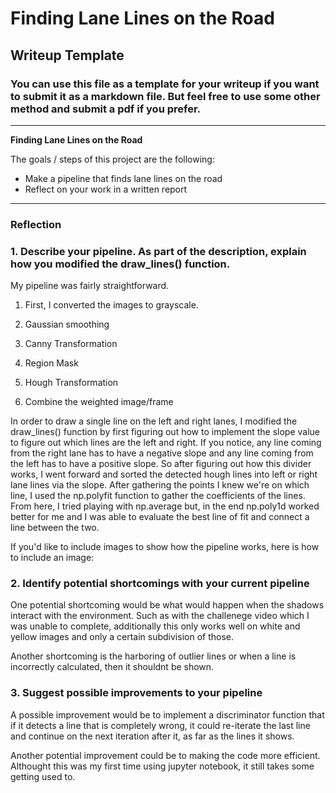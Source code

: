 # **Finding Lane Lines on the Road** 

## Writeup Template

### You can use this file as a template for your writeup if you want to submit it as a markdown file. But feel free to use some other method and submit a pdf if you prefer.

---

**Finding Lane Lines on the Road**

The goals / steps of this project are the following:
* Make a pipeline that finds lane lines on the road
* Reflect on your work in a written report

---

### Reflection

### 1. Describe your pipeline. As part of the description, explain how you modified the draw_lines() function.

My pipeline was fairly straightforward. 

1) First, I converted the images to grayscale.

2) Gaussian smoothing

3) Canny Transformation

4) Region Mask

5) Hough Transformation

6) Combine the weighted image/frame

In order to draw a single line on the left and right lanes, I modified the draw_lines() function by first figuring out how to implement the slope value to figure out which lines are the left and right. If you notice, any line coming from the right lane has to have a negative slope and any line coming from the left has to have a positive slope. So after figuring out how this divider works, I went forward and sorted the detected hough lines into left or right lane lines via the slope. After gathering the points I knew we're on which line, I used the np.polyfit function to gather the coefficients of the lines. From here, I tried playing with np.average but, in the end np.poly1d worked better for me and I was able to evaluate the best line of fit and connect a line between the two. 

If you'd like to include images to show how the pipeline works, here is how to include an image: 


### 2. Identify potential shortcomings with your current pipeline


One potential shortcoming would be what would happen when the shadows interact with the environment. Such as with the challenege video which I was unable to complete, additionally this only works well on white and yellow images and only a certain subdivision of those. 

Another shortcoming is the harboring of outlier lines or when a line is incorrectly calculated, then it shouldnt be shown. 


### 3. Suggest possible improvements to your pipeline

A possible improvement would be to implement a discriminator function that if it detects a line that is completely wrong, it could re-iterate the last line and continue on the next iteration after it, as far as the lines it shows. 

Another potential improvement could be to making the code more efficient. Althought this was my first time using jupyter notebook, it still takes some getting used to.